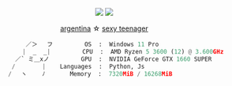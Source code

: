 <p align="center">
  <a href="https://suicides.tech/"><img src="https://rule34.xxx/counter/1.gif"></a>
  <a href="https://suicides.tech/"><img src="https://rule34.xxx/counter/5.gif"></a>
</p>

<p align="center">
  <a href="https://suicides.tech/"><span>argentina</span></a> ☆
  <a href="https://suicides.tech/"><span>sexy teenager</span>
</p>


```python
             ／＞　 フ         OS  :  Windows 11 Pro
            |  _  _|         CPU  :  AMD Ryzen 5 3600 (12) @ 3.600GHz
          ／` ミ＿xノ         GPU  :  NVIDIA GeForce GTX 1660 SUPER
         /　　　　 |    Languages  :  Python, Js
        /　 ヽ　　 ﾉ       Memory  :  7320MiB / 16268MiB
```

